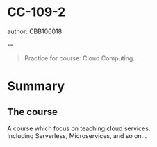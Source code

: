 # CC-109-2

author: CBB106018

--

> Practice for course: Cloud Computing.

# Summary

## The course
A course which focus on teaching cloud services.<br>
Including Serverless, Microservices, and so on...
